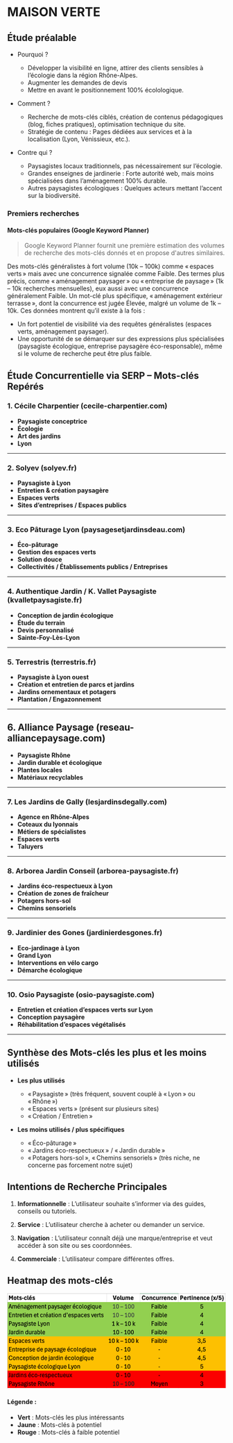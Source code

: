 # MAISON VERTE

## Étude préalable

- Pourquoi ?
    - Développer la visibilité en ligne, attirer des clients sensibles à l’écologie dans la région Rhône-Alpes.
    - Augmenter les demandes de devis
    - Mettre en avant le positionnement 100% écolologique.

- Comment ?
    - Recherche de mots-clés ciblés, création de contenus pédagogiques (blog, fiches pratiques), optimisation technique du site.
    - Stratégie de contenu : Pages dédiées aux services et à la localisation (Lyon, Vénissieux, etc.).

- Contre qui ?
    - Paysagistes locaux traditionnels, pas nécessairement sur l’écologie.
    - Grandes enseignes de jardinerie : Forte autorité web, mais moins spécialisées dans l’aménagement 100% durable.
    - Autres paysagistes écologiques : Quelques acteurs mettant l’accent sur la biodiversité.

### Premiers recherches
#### Mots-clés populaires (Google Keyword Planner)
> Google Keyword Planner fournit une première estimation des volumes de recherche des mots-clés donnés et en propose d'autres similaires.

Des mots-clés généralistes à fort volume (10k – 100k) comme « espaces verts » mais avec une concurrence signalée comme Faible.
Des termes plus précis, comme « aménagement paysager » ou « entreprise de paysage » (1k – 10k recherches mensuelles), eux aussi avec une concurrence généralement Faible.
Un mot-clé plus spécifique, « aménagement extérieur terrasse », dont la concurrence est jugée Élevée, malgré un volume de 1k – 10k.
Ces données montrent qu’il existe à la fois :

- Un fort potentiel de visibilité via des requêtes généralistes (espaces verts, aménagement paysager).
- Une opportunité de se démarquer sur des expressions plus spécialisées (paysagiste écologique, entreprise paysagère éco-responsable), même si le volume de recherche peut être plus faible.

## Étude Concurrentielle via SERP – Mots-clés Repérés

### 1. Cécile Charpentier (cecile-charpentier.com)
- **Paysagiste conceptrice**  
- **Écologie**  
- **Art des jardins**  
- **Lyon**

---

### 2. Solyev (solyev.fr)
- **Paysagiste à Lyon**  
- **Entretien & création paysagère**  
- **Espaces verts**  
- **Sites d’entreprises / Espaces publics**

---

### 3. Eco Pâturage Lyon (paysagesetjardinsdeau.com)
- **Éco-pâturage**  
- **Gestion des espaces verts**  
- **Solution douce**  
- **Collectivités / Établissements publics / Entreprises**

---

### 4. Authentique Jardin / K. Vallet Paysagiste (kvalletpaysagiste.fr)
- **Conception de jardin écologique**  
- **Étude du terrain**  
- **Devis personnalisé**  
- **Sainte-Foy-Lès-Lyon**

---

### 5. Terrestris (terrestris.fr)
- **Paysagiste à Lyon ouest**  
- **Création et entretien de parcs et jardins**  
- **Jardins ornementaux et potagers**  
- **Plantation / Engazonnement**

---

## 6. Alliance Paysage (reseau-alliancepaysage.com)
- **Paysagiste Rhône**  
- **Jardin durable et écologique**  
- **Plantes locales**  
- **Matériaux recyclables**

---

### 7. Les Jardins de Gally (lesjardinsdegally.com)
- **Agence en Rhône-Alpes**  
- **Coteaux du lyonnais**  
- **Métiers de spécialistes**  
- **Espaces verts**  
- **Taluyers**

---

### 8. Arborea Jardin Conseil (arborea-paysagiste.fr)
- **Jardins éco-respectueux à Lyon**  
- **Création de zones de fraîcheur**  
- **Potagers hors-sol**  
- **Chemins sensoriels**

---

### 9. Jardinier des Gones (jardinierdesgones.fr)
- **Eco-jardinage à Lyon**  
- **Grand Lyon**  
- **Interventions en vélo cargo**  
- **Démarche écologique**

---

### 10. Osio Paysagiste (osio-paysagiste.com)
- **Entretien et création d’espaces verts sur Lyon**  
- **Conception paysagère**  
- **Réhabilitation d’espaces végétalisés**

---

## Synthèse des Mots-clés les plus et les moins utilisés

- **Les plus utilisés**  
  - « Paysagiste » (très fréquent, souvent couplé à « Lyon » ou « Rhône »)  
  - « Espaces verts » (présent sur plusieurs sites)  
  - « Création / Entretien »

- **Les moins utilisés / plus spécifiques**  
  - « Éco-pâturage »
  - « Jardins éco-respectueux » / « Jardin durable » 
  - « Potagers hors-sol », « Chemins sensoriels » (très niche, ne concerne pas forcement notre sujet)

## Intentions de Recherche Principales

1. **Informationnelle** : L’utilisateur souhaite s’informer via des guides, conseils ou tutoriels.

2. **Service** : L’utilisateur cherche à acheter ou demander un service.

3. **Navigation** : L’utilisateur connaît déjà une marque/entreprise et veut accéder à son site ou ses coordonnées.

4. **Commerciale** : L’utilisateur compare différentes offres.

## Heatmap des mots-clés
![alt text](tableau_mots_cles.png)

#### Légende :
- **Vert** : Mots-clés les plus intéressants
- **Jaune** : Mots-clés à potentiel
- **Rouge** : Mots-clés à faible potentiel